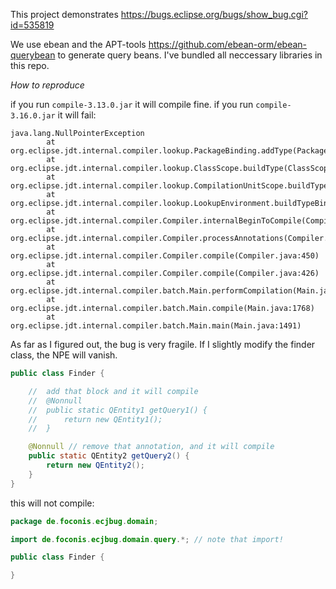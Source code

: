 This project demonstrates https://bugs.eclipse.org/bugs/show_bug.cgi?id=535819

We use ebean and the APT-tools https://github.com/ebean-orm/ebean-querybean to generate query beans.
I've bundled all neccessary libraries in this repo.

*How to reproduce*

if you run `compile-3.13.0.jar` it will compile fine.
if you run `compile-3.16.0.jar` it will fail:

```
java.lang.NullPointerException
        at org.eclipse.jdt.internal.compiler.lookup.PackageBinding.addType(PackageBinding.java:106)
        at org.eclipse.jdt.internal.compiler.lookup.ClassScope.buildType(ClassScope.java:432)
        at org.eclipse.jdt.internal.compiler.lookup.CompilationUnitScope.buildTypeBindings(CompilationUnitScope.java:188)
        at org.eclipse.jdt.internal.compiler.lookup.LookupEnvironment.buildTypeBindings(LookupEnvironment.java:463)
        at org.eclipse.jdt.internal.compiler.Compiler.internalBeginToCompile(Compiler.java:845)
        at org.eclipse.jdt.internal.compiler.Compiler.processAnnotations(Compiler.java:961)
        at org.eclipse.jdt.internal.compiler.Compiler.compile(Compiler.java:450)
        at org.eclipse.jdt.internal.compiler.Compiler.compile(Compiler.java:426)
        at org.eclipse.jdt.internal.compiler.batch.Main.performCompilation(Main.java:4704)
        at org.eclipse.jdt.internal.compiler.batch.Main.compile(Main.java:1768)
        at org.eclipse.jdt.internal.compiler.batch.Main.main(Main.java:1491)
```

As far as I figured out, the bug is very fragile. If I slightly modify the finder class, the NPE will vanish.

```java
public class Finder {

	//	add that block and it will compile
	//	@Nonnull 
	//	public static QEntity1 getQuery1() {
	//		return new QEntity1();
	//	}

	@Nonnull // remove that annotation, and it will compile
	public static QEntity2 getQuery2() {
		return new QEntity2();
	}
}
```


this will not compile:
```java
package de.foconis.ecjbug.domain;

import de.foconis.ecjbug.domain.query.*; // note that import!

public class Finder {

}
```